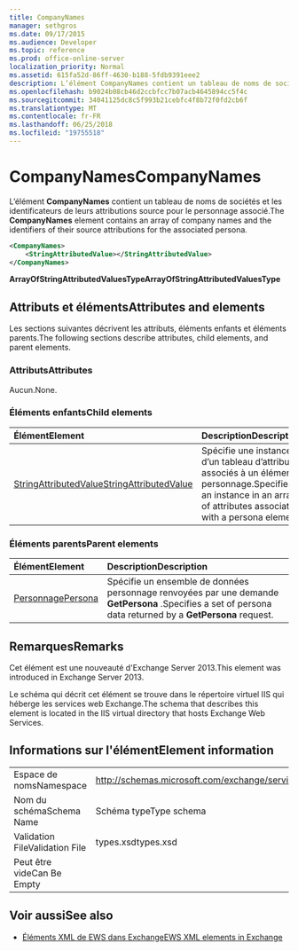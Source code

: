 ```yaml
---
title: CompanyNames
manager: sethgros
ms.date: 09/17/2015
ms.audience: Developer
ms.topic: reference
ms.prod: office-online-server
localization_priority: Normal
ms.assetid: 615fa52d-86ff-4630-b188-5fdb9391eee2
description: L’élément CompanyNames contient un tableau de noms de sociétés et les identificateurs de leurs attributions source pour le personnage associé.
ms.openlocfilehash: b9024b08cb46d2ccbfcc7b07acb4645894cc5f4c
ms.sourcegitcommit: 34041125dc8c5f993b21cebfc4f8b72f0fd2cb6f
ms.translationtype: MT
ms.contentlocale: fr-FR
ms.lasthandoff: 06/25/2018
ms.locfileid: "19755518"
---
```

# <a name="companynames"></a><span data-ttu-id="e98f1-103">CompanyNames</span><span class="sxs-lookup"><span data-stu-id="e98f1-103">CompanyNames</span></span>

<span data-ttu-id="e98f1-104">L’élément **CompanyNames** contient un tableau de noms de sociétés et les identificateurs de leurs attributions source pour le personnage associé.</span><span class="sxs-lookup"><span data-stu-id="e98f1-104">The **CompanyNames** element contains an array of company names and the identifiers of their source attributions for the associated persona.</span></span> 
  
```XML
<CompanyNames>
    <StringAttributedValue></StringAttributedValue>
</CompanyNames>
```

 <span data-ttu-id="e98f1-105">**ArrayOfStringAttributedValuesType**</span><span class="sxs-lookup"><span data-stu-id="e98f1-105">**ArrayOfStringAttributedValuesType**</span></span>
## <a name="attributes-and-elements"></a><span data-ttu-id="e98f1-106">Attributs et éléments</span><span class="sxs-lookup"><span data-stu-id="e98f1-106">Attributes and elements</span></span>

<span data-ttu-id="e98f1-107">Les sections suivantes décrivent les attributs, éléments enfants et éléments parents.</span><span class="sxs-lookup"><span data-stu-id="e98f1-107">The following sections describe attributes, child elements, and parent elements.</span></span>
  
### <a name="attributes"></a><span data-ttu-id="e98f1-108">Attributs</span><span class="sxs-lookup"><span data-stu-id="e98f1-108">Attributes</span></span>

<span data-ttu-id="e98f1-109">Aucun.</span><span class="sxs-lookup"><span data-stu-id="e98f1-109">None.</span></span>
  
### <a name="child-elements"></a><span data-ttu-id="e98f1-110">Éléments enfants</span><span class="sxs-lookup"><span data-stu-id="e98f1-110">Child elements</span></span>

|<span data-ttu-id="e98f1-111">**Élément**</span><span class="sxs-lookup"><span data-stu-id="e98f1-111">**Element**</span></span>|<span data-ttu-id="e98f1-112">**Description**</span><span class="sxs-lookup"><span data-stu-id="e98f1-112">**Description**</span></span>|
|:-----|:-----|
|[<span data-ttu-id="e98f1-113">StringAttributedValue</span><span class="sxs-lookup"><span data-stu-id="e98f1-113">StringAttributedValue</span></span>](stringattributedvalue.md) <br/> |<span data-ttu-id="e98f1-114">Spécifie une instance d’un tableau d’attributs associés à un élément personnage.</span><span class="sxs-lookup"><span data-stu-id="e98f1-114">Specifies an instance in an array of attributes associated with a persona element.</span></span>  <br/> |
   
### <a name="parent-elements"></a><span data-ttu-id="e98f1-115">Éléments parents</span><span class="sxs-lookup"><span data-stu-id="e98f1-115">Parent elements</span></span>

|<span data-ttu-id="e98f1-116">**Élément**</span><span class="sxs-lookup"><span data-stu-id="e98f1-116">**Element**</span></span>|<span data-ttu-id="e98f1-117">**Description**</span><span class="sxs-lookup"><span data-stu-id="e98f1-117">**Description**</span></span>|
|:-----|:-----|
|[<span data-ttu-id="e98f1-118">Personnage</span><span class="sxs-lookup"><span data-stu-id="e98f1-118">Persona</span></span>](persona.md) <br/> |<span data-ttu-id="e98f1-119">Spécifie un ensemble de données personnage renvoyées par une demande **GetPersona** .</span><span class="sxs-lookup"><span data-stu-id="e98f1-119">Specifies a set of persona data returned by a **GetPersona** request.</span></span>  <br/> |
   
## <a name="remarks"></a><span data-ttu-id="e98f1-120">Remarques</span><span class="sxs-lookup"><span data-stu-id="e98f1-120">Remarks</span></span>

<span data-ttu-id="e98f1-121">Cet élément est une nouveauté d'Exchange Server 2013.</span><span class="sxs-lookup"><span data-stu-id="e98f1-121">This element was introduced in Exchange Server 2013.</span></span>
  
<span data-ttu-id="e98f1-122">Le schéma qui décrit cet élément se trouve dans le répertoire virtuel IIS qui héberge les services web Exchange.</span><span class="sxs-lookup"><span data-stu-id="e98f1-122">The schema that describes this element is located in the IIS virtual directory that hosts Exchange Web Services.</span></span>
  
## <a name="element-information"></a><span data-ttu-id="e98f1-123">Informations sur l'élément</span><span class="sxs-lookup"><span data-stu-id="e98f1-123">Element information</span></span>

|||
|:-----|:-----|
|<span data-ttu-id="e98f1-124">Espace de noms</span><span class="sxs-lookup"><span data-stu-id="e98f1-124">Namespace</span></span>  <br/> |http://schemas.microsoft.com/exchange/services/2006/types  <br/> |
|<span data-ttu-id="e98f1-125">Nom du schéma</span><span class="sxs-lookup"><span data-stu-id="e98f1-125">Schema Name</span></span>  <br/> |<span data-ttu-id="e98f1-126">Schéma type</span><span class="sxs-lookup"><span data-stu-id="e98f1-126">Type schema</span></span>  <br/> |
|<span data-ttu-id="e98f1-127">Validation File</span><span class="sxs-lookup"><span data-stu-id="e98f1-127">Validation File</span></span>  <br/> |<span data-ttu-id="e98f1-128">types.xsd</span><span class="sxs-lookup"><span data-stu-id="e98f1-128">types.xsd</span></span>  <br/> |
|<span data-ttu-id="e98f1-129">Peut être vide</span><span class="sxs-lookup"><span data-stu-id="e98f1-129">Can Be Empty</span></span>  <br/> ||
   
## <a name="see-also"></a><span data-ttu-id="e98f1-130">Voir aussi</span><span class="sxs-lookup"><span data-stu-id="e98f1-130">See also</span></span>



- [<span data-ttu-id="e98f1-131">Éléments XML de EWS dans Exchange</span><span class="sxs-lookup"><span data-stu-id="e98f1-131">EWS XML elements in Exchange</span></span>](ews-xml-elements-in-exchange.md)

